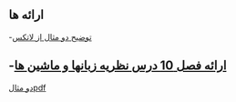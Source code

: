 ارائه ها
-------------
 -[توضیح دو مثال از لاتکس](https://aparat.com/v/iEpVw)
 
 -[ارائه فصل 10 درس نظریه زبانها و ماشین ها](https://www.aparat.com/v/gD8lc)
-------------
[دو مثالpdf](https://github.com/fatememosaee/PNU_3991_AR/blob/fateme/Theory-of-Languages-and-Machines/%D9%86%D9%88%D8%B4%D8%AA%D9%86%20%D8%AF%D9%88%20%D9%85%D8%AB%D8%A7%D9%84%20%D8%A8%D8%A7%20%D9%84%D8%A7%D8%AA%DA%A9.pdf)
